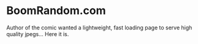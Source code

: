 # BoomRandom.com 

Author of the comic wanted a lightweight, fast loading page to serve high quality jpegs... Here it is. 
